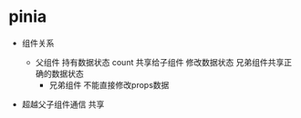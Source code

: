 # pinia

- 组件关系
  - 父组件
    持有数据状态 count 共享给子组件
    修改数据状态
    兄弟组件共享正确的数据状态
    - 兄弟组件
      不能直接修改props数据

- 超越父子组件通信 共享